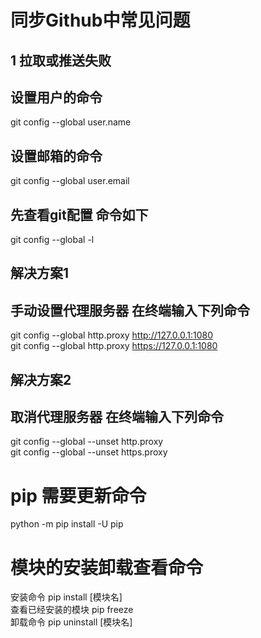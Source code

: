 # 同步Github中常见问题
## 1 拉取或推送失败
## 设置用户的命令
git config --global user.name 
## 设置邮箱的命令
git config --global user.email 

## 先查看git配置 命令如下
git config --global -l

## 解决方案1 
## 手动设置代理服务器  在终端输入下列命令

git config --global http.proxy http://127.0.0.1:1080  
git config --global http.proxy https://127.0.0.1:1080

## 解决方案2
## 取消代理服务器 在终端输入下列命令
git config --global --unset http.proxy  
git config --global --unset https.proxy  

# pip 需要更新命令
python -m pip install -U pip

# 模块的安装卸载查看命令
安装命令 pip install [模块名]  
查看已经安装的模块 pip freeze  
卸载命令 pip uninstall [模块名]